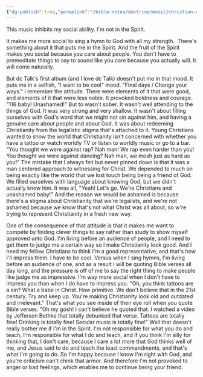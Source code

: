 ```yaml
---
{"dg-publish":true,"permalink":"/bible-notes/doctrine/music/christian-contemporary/dc-talk-first-album/","created":"Aug 04, 2019, 9:21 AM","updated":"Aug 05, 2019, 12:07 PM"}
---
```



This music inhibits my social ability. I'm not in the Spirit.

It makes me more social to sing a hymn to God with all my strength.  There's something about it that puts me in the Spirit. And the fruit of the Spirit makes you social because you care about people. You don't have to premeditate things to say to sound like you care because you actually will. It will come naturally.

But dc Talk's first album (and I love dc Talk) doesn't put me in that mood. It puts me in a selfish, "I want to be cool" mood. "Final days / Change your ways." I remember the attitude. There were elements of it that were good, and elements of it that were less noble. It provoked boldness and courage. "116 baby! Unashamed!" But to wasn't sober. It wasn't well attending to the things of God. It was very strong and very shallow. It wasn't about filling ourselves with God's word that we might not sin against him, and having a genuine care about people and about God. It was about redeeming Christianity from the legalistic stigma that's attached to it. Young Christians wanted to show the world that Christianity isn't concerned with whether you have a tattoo or watch worldly TV or listen to worldly music or go to a bar. "You thought we were against rap? Nah man! We rap even harder than you! You thought we were against dancing? Nah man, we mosh just as hard as you!" The mistake that I always felt but never pinned down is that it was a man centered approach to witnessing for Christ. We depended to much on being exactly like the world that we lost touch being being a friend of God. We filled ourselves with language about knowing God, but we didn't actually know him. It was all, "Yeah! Let's go. We're Christians and unashamed baby!" And the reason we would be ashamed is because there's a stigma about Christianity that we're legalists, and we're not ashamed because we know that's not what Christ was all about, so w're trying to represent Christianity in a fresh new way.

One of the consequence of that attitude is that it makes me want to compete by finding clever things to say rather than study to show myself approved unto God. I'm living before an audience of people, and I need to get them to judge me a certain way so I make Christianity look good. And I need my fellow Christians to think I'm a good representative, and that's how I'll impress them. I have to be cool. Versus when I sing hymns, I'm living before an audience of one, and as a result I will be quoting Bible verses all day long, and the pressure is off of me to say the right thing to make people like judge me as impressive. I'm way more social when I don't have to impress you than when I do have to impress you. "Oh, you think tattoos are a sin? What a babe in Christ. How primitive. We don't believe that in the 21st century. Try and keep up. You're making Christianity look old and outdated and irrelevant." That's what you see inside of their eye roll when you quote Bible verses. "Oh my gosh! I can't believe he quoted that. I watched a video by Jefferson Bethke that totally debunked that verse. Tattoos are totally fine! Drinking is totally fine! Secular music is totally fine!" Well that doesn't really bother me if I'm in the Spirit. I'm not responsible for what you do and teach, I'm responsible for what I do and teach, and if you think I'm silly for thinking that, I don't care, because I care a lot more that God thinks well of me, and Jesus said to do and teach the least commandments, and that's what I'm going to do. So I'm happy because I know I'm right with God, and you're criticism can't chink that armor. And therefore I'm not provoked to anger or bad feelings, which enables me to continue being your friend.


